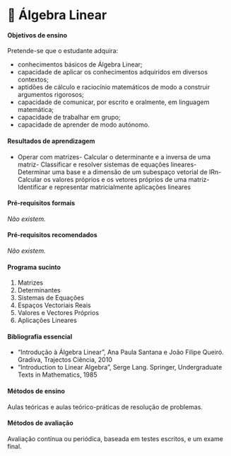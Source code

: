 # 📒 Álgebra Linear

#### Objetivos de ensino

Pretende-se que o estudante adquira:
 - conhecimentos básicos de Álgebra Linear;
 - capacidade de aplicar os conhecimentos adquiridos em diversos contextos;
 - aptidões de cálculo e raciocínio matemáticos de modo a construir argumentos rigorosos;
 - capacidade de comunicar, por escrito e oralmente, em linguagem matemática;
 - capacidade de trabalhar em grupo;
 - capacidade de aprender de modo autónomo.

#### Resultados de aprendizagem

 - Operar com matrizes- Calcular o determinante e a inversa de uma matriz- Classificar e resolver sistemas de equações lineares- Determinar uma base e a dimensão de um subespaço vetorial de IRn- Calcular os valores próprios e os vetores próprios de uma matriz- Identificar e representar matricialmente aplicações lineares

#### Pré-requisitos formais

*Não existem.*

#### Pré-requisitos recomendados

*Não existem.*

#### Programa sucinto

1. Matrizes
2. Determinantes
3. Sistemas de Equações
4. Espaços Vectoriais Reais
5. Valores e Vectores Próprios
6. Aplicações Lineares

#### Bibliografia essencial

- “Introdução à Álgebra Linear”, Ana Paula Santana e João Filipe Queiró. Gradiva, Trajectos Ciência, 2010
- “Introduction to Linear Algebra”, Serge Lang. Springer, Undergraduate Texts in Mathematics, 1985

#### Métodos de ensino

Aulas teóricas e aulas teórico-práticas de resolução de problemas.

#### Métodos de avaliação

Avaliação contínua ou periódica, baseada em testes escritos, e um exame final.

